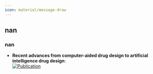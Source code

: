 ```yaml
---
icon: material/message-draw
---
```



## **nan**
### **nan**
- **Recent advances from computer-aided drug design to artificial intelligence drug design**:   
	[![Publication](https://img.shields.io/badge/Publication-Citations:0-blue?style=for-the-badge&logo=bookstack)](https://doi.org/10.1039/D4MD00522H)  
